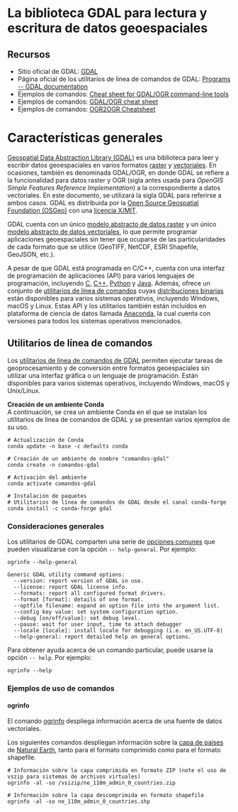 # La biblioteca GDAL para lectura y escritura de datos geoespaciales

## Recursos
* Sitio oficial de GDAL: [GDAL](https://gdal.org/)
* Página oficial de los utilitarios de línea de comandos de GDAL: [Programs -- GDAL documentation](https://gdal.org/programs/)
* Ejemplos de comandos: [Cheat sheet for GDAL/OGR command-line tools](https://github.com/dwtkns/gdal-cheat-sheet)
* Ejemplos de comandos: [GDAL/OGR cheat sheet](https://github.com/glw/gdalcheatsheet)
* Ejemplos de comandos: [OGR2OGR Cheatsheet](https://www.bostongis.com/PrinterFriendly.aspx?content_name=ogr_cheatsheet)

# Características generales
[Geospatial Data Abstraction Library (GDAL)](https://gdal.org/) es una biblioteca para leer y escribir datos geoespaciales en varios formatos [raster](https://gdal.org/drivers/raster/) y [vectoriales](https://gdal.org/drivers/vector/). En ocasiones, también es denominada GDAL/OGR, en donde GDAL se refiere a la funcionalidad para datos raster y OGR (sigla antes usada para *OpenGIS Simple Features Reference Implementation*) a la correspondiente a datos vectoriales. En este documento, se utilizará la sigla GDAL para referirse a ambos casos. GDAL es distribuida por la [Open Source Geospatial Foundation (OSGeo)](https://www.osgeo.org/) con una [licencia X/MIT](https://gdal.org/license.html#license).

GDAL cuenta con un único [modelo abstracto de datos raster](https://gdal.org/user/raster_data_model.html) y un único [modelo abstracto de datos vectoriales](https://gdal.org/user/vector_data_model.html), lo que permite programar aplicaciones geoespaciales sin tener que ocuparse de las particularidades de cada formato que se utilice (GeoTIFF, NetCDF, ESRI Shapefile, GeoJSON, etc.).

A pesar de que GDAL está programada en C/C++, cuenta con una interfaz de programación de aplicaciones (API) para varios lenguajes de programación, incluyendo [C](https://gdal.org/api/index.html#c-api), [C++](https://gdal.org/api/index.html#id3), [Python](https://gdal.org/python/index.html) y [Java](https://gdal.org/java/overview-summary.html). Además, ofrece un conjunto de [utilitarios de línea de comandos](https://gdal.org/programs/) cuyas [distribuciones binarias](https://gdal.org/download.html#binaries) están disponibles para varios sistemas operativos, incluyendo Windows, macOS y Linux. Estas API y los utilitarios también están incluídos en plataforma de ciencia de datos llamada [Anaconda](https://www.anaconda.com/), la cual cuenta con versiones para todos los sistemas operativos mencionados.

## Utilitarios de línea de comandos
Los [utilitarios de línea de comandos de GDAL](https://gdal.org/programs/) permiten ejecutar tareas de geoprocesamiento y de conversión entre formatos geoespaciales sin utilizar una interfaz gráfica o un lenguaje de programación. Están disponibles para varios sistemas operativos, incluyendo Windows, macOS y Unix/Linux.

**Creación de un ambiente Conda**  
A continuación, se crea un ambiente Conda en el que se instalan los utilitarios de línea de comandos de GDAL y se presentan varios ejemplos de su uso.
```shell
# Actualización de Conda
conda update -n base -c defaults conda

# Creación de un ambiente de nombre "comandos-gdal"
conda create -n comandos-gdal

# Activación del ambiente
conda activate comandos-gdal

# Instalación de paquetes
# Utilitarios de línea de comandos de GDAL desde el canal conda-forge
conda install -c conda-forge gdal
```

### Consideraciones generales
Los utilitarios de GDAL comparten una serie de [opciones comunes](https://gdal.org/programs/raster_common_options.html#raster-common-options) que pueden visualizarse con la opción `-- help-general`. Por ejemplo:
```shell
ogrinfo --help-general
```
```shell
Generic GDAL utility command options:
  --version: report version of GDAL in use.
  --license: report GDAL license info.
  --formats: report all configured format drivers.
  --format [format]: details of one format.
  --optfile filename: expand an option file into the argument list.
  --config key value: set system configuration option.
  --debug [on/off/value]: set debug level.
  --pause: wait for user input, time to attach debugger
  --locale [locale]: install locale for debugging (i.e. en_US.UTF-8)
  --help-general: report detailed help on general options.
  ```
  
Para obtener ayuda acerca de un comando particular, puede usarse la opción `-- help`. Por ejemplo:
```shell
ogrinfo --help
```

### Ejemplos de uso de comandos
#### ogrinfo
El comando [ogrinfo](https://gdal.org/programs/ogrinfo.html) despliega información acerca de una fuente de datos vectoriales.

Los siguientes comandos despliegan información sobre la [capa de países](https://www.naturalearthdata.com/downloads/110m-cultural-vectors/110m-admin-0-countries/) de [Natural Earth](https://www.naturalearthdata.com/), tanto para el formato comprimido como para el formato shapefile.
```shell
# Información sobre la capa comprimida en formato ZIP (note el uso de vszip para sistemas de archivos virtuales)
ogrinfo -al -so /vsizip/ne_110m_admin_0_countries.zip

# Información sobre la capa descomprimida en formato shapefile
ogrinfo -al -so ne_110m_admin_0_countries.shp
```
